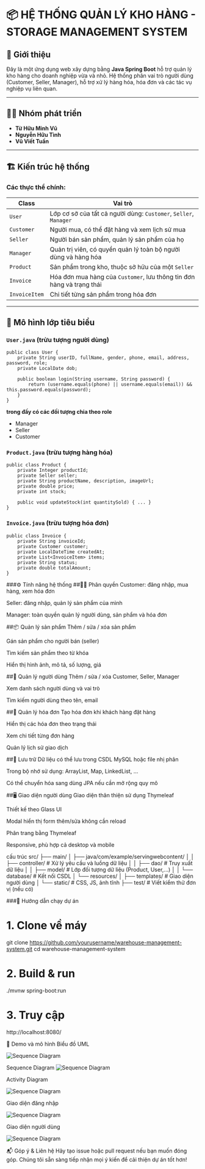 # 📦 HỆ THỐNG QUẢN LÝ KHO HÀNG - STORAGE MANAGEMENT SYSTEM

## 🧩 Giới thiệu

Đây là một ứng dụng web xây dựng bằng **Java Spring Boot** hỗ trợ quản lý kho hàng cho doanh nghiệp vừa và nhỏ. Hệ thống phân vai trò người dùng (Customer, Seller, Manager), hỗ trợ xử lý hàng hóa, hóa đơn và các tác vụ nghiệp vụ liên quan.

---

## 👨‍💻 Nhóm phát triển

- **Từ Hữu Minh Vũ**  
- **Nguyễn Hữu Tình**  
- **Vũ Viết Tuấn**

---

## 🏗️ Kiến trúc hệ thống

### Các thực thể chính:

| Class        | Vai trò                                                            |
|--------------|---------------------------------------------------------------------|
| `User`       | Lớp cơ sở của tất cả người dùng: `Customer`, `Seller`, `Manager`  |
| `Customer`   | Người mua, có thể đặt hàng và xem lịch sử mua                      |
| `Seller`     | Người bán sản phẩm, quản lý sản phẩm của họ                        |
| `Manager`    | Quản trị viên, có quyền quản lý toàn bộ người dùng và hàng hóa     |
| `Product`    | Sản phẩm trong kho, thuộc sở hữu của một `Seller`                 |
| `Invoice`    | Hóa đơn mua hàng của `Customer`, lưu thông tin đơn hàng và trạng thái |
| `InvoiceItem`| Chi tiết từng sản phẩm trong hóa đơn                              |

---

## 🧱 Mô hình lớp tiêu biểu

### `User.java` (trừu tượng người dùng)

```
public class User {
    private String userID, fullName, gender, phone, email, address, password, role;
    private LocalDate dob;
    
    public boolean login(String username, String password) {
        return (username.equals(phone) || username.equals(email)) && this.password.equals(password);
    }
}
```
**trong đấy có các đối tượng chia theo role**
- Manager
- Seller
- Customer
### `Product.java` (trừu tượng hàng hóa)

```
public class Product {
    private Integer productId;
    private Seller seller;
    private String productName, description, imageUrl;
    private double price;
    private int stock;
    
    public void updateStock(int quantitySold) { ... }
}
```
### `Invoice.java` (trừu tượng hóa đơn)

```
public class Invoice {
    private String invoiceId;
    private Customer customer;
    private LocalDateTime createdAt;
    private List<InvoiceItem> items;
    private String status;
    private double totalAmount;
}
```
###⚙️ Tính năng hệ thống
##👨‍⚖️ Phân quyền
Customer: đăng nhập, mua hàng, xem hóa đơn

Seller: đăng nhập, quản lý sản phẩm của mình

Manager: toàn quyền quản lý người dùng, sản phẩm và hóa đơn

##📦 Quản lý sản phẩm
Thêm / sửa / xóa sản phẩm

Gán sản phẩm cho người bán (seller)

Tìm kiếm sản phẩm theo từ khóa

Hiển thị hình ảnh, mô tả, số lượng, giá

##👥 Quản lý người dùng
Thêm / sửa / xóa Customer, Seller, Manager

Xem danh sách người dùng và vai trò

Tìm kiếm người dùng theo tên, email

##🧾 Quản lý hóa đơn
Tạo hóa đơn khi khách hàng đặt hàng

Hiển thị các hóa đơn theo trạng thái

Xem chi tiết từng đơn hàng

Quản lý lịch sử giao dịch

##💾 Lưu trữ
Dữ liệu có thể lưu trong CSDL MySQL hoặc file nhị phân

Trong bộ nhớ sử dụng: ArrayList, Map, LinkedList, ...

Có thể chuyển hóa sang dùng JPA nếu cần mở rộng quy mô

##🖥️ Giao diện người dùng
Giao diện thân thiện sử dụng Thymeleaf

Thiết kế theo Glass UI

Modal hiển thị form thêm/sửa không cần reload

Phân trang bằng Thymeleaf

Responsive, phù hợp cả desktop và mobile


cấu trúc 
src/
├── main/
│   ├── java/com/example/servingwebcontent/
│   │   ├── controller/       # Xử lý yêu cầu và luồng dữ liệu
│   │   ├── dao/              # Truy xuất dữ liệu
│   │   ├── model/            # Lớp đối tượng dữ liệu (Product, User,...)
│   │   └── database/         # Kết nối CSDL
│   └── resources/
│       ├── templates/        # Giao diện người dùng
│       └── static/           # CSS, JS, ảnh tĩnh
├── test/                     # Viết kiểm thử đơn vị (nếu có)


###🚀 Hướng dẫn chạy dự án

# 1. Clone về máy
git clone https://github.com/yourusername/warehouse-management-system.git
cd warehouse-management-system

# 2. Build & run
./mvnw spring-boot:run

# 3. Truy cập
http://localhost:8080/

📸 Demo và mô hình
Biểu đồ UML

![Sequence Diagram](image/Digagram.PNG)

Sequence Diagram
![Sequence Diagram](image/Sequence_Diagram.png)

Activity Diagram

![Sequence Diagram](image/Activity_Diagram.png)


Giao diện đăng nhập

![Sequence Diagram](image/login.jpg)


Giao diện người dùng

![Sequence Diagram](image/UI.jpg)


📬 Góp ý & Liên hệ
Hãy tạo issue hoặc pull request nếu bạn muốn đóng góp.
Chúng tôi sẵn sàng tiếp nhận mọi ý kiến để cải thiện dự án tốt hơn!


